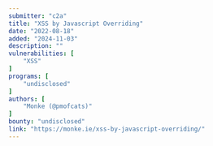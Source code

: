 ```yaml
---
submitter: "c2a"
title: "XSS by Javascript Overriding"
date: "2022-08-18"
added: "2024-11-03"
description: ""
vulnerabilities: [
    "XSS"
]
programs: [
    "undisclosed"
]
authors: [
    "Monke (@pmofcats)"
]
bounty: "undisclosed"
link: "https://monke.ie/xss-by-javascript-overriding/"
---
```




